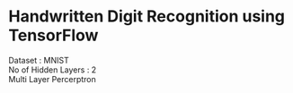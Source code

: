  # Handwritten Digit Recognition using TensorFlow

Dataset : MNIST </br>
No of Hidden Layers : 2 </br>
Multi Layer Percerptron
